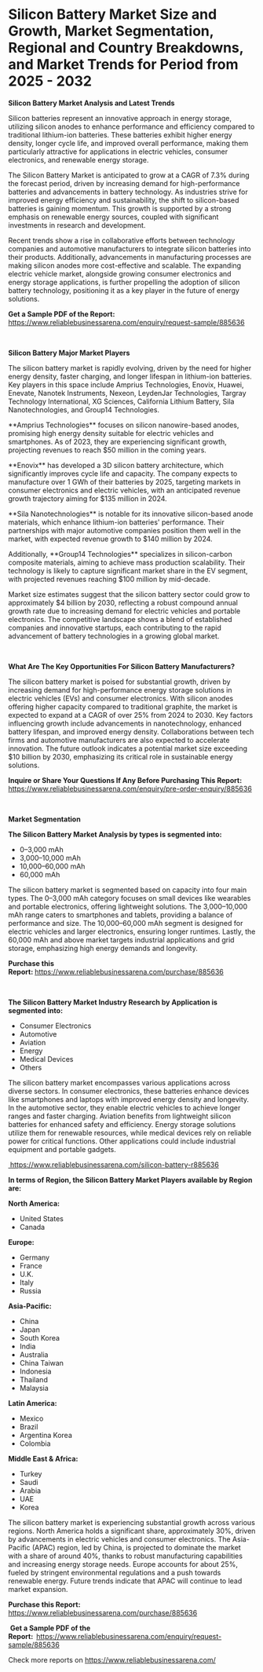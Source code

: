 <p><h1>Silicon Battery Market Size and Growth, Market Segmentation, Regional and Country Breakdowns, and Market Trends for Period from 2025 -  2032</h1></p><p><strong>Silicon Battery Market Analysis and Latest Trends</strong></p>
<p><p>Silicon batteries represent an innovative approach in energy storage, utilizing silicon anodes to enhance performance and efficiency compared to traditional lithium-ion batteries. These batteries exhibit higher energy density, longer cycle life, and improved overall performance, making them particularly attractive for applications in electric vehicles, consumer electronics, and renewable energy storage.</p><p>The Silicon Battery Market is anticipated to grow at a CAGR of 7.3% during the forecast period, driven by increasing demand for high-performance batteries and advancements in battery technology. As industries strive for improved energy efficiency and sustainability, the shift to silicon-based batteries is gaining momentum. This growth is supported by a strong emphasis on renewable energy sources, coupled with significant investments in research and development.</p><p>Recent trends show a rise in collaborative efforts between technology companies and automotive manufacturers to integrate silicon batteries into their products. Additionally, advancements in manufacturing processes are making silicon anodes more cost-effective and scalable. The expanding electric vehicle market, alongside growing consumer electronics and energy storage applications, is further propelling the adoption of silicon battery technology, positioning it as a key player in the future of energy solutions.</p></p>
<p><strong>Get a Sample PDF of the Report:&nbsp;</strong> <a href="https://www.reliablebusinessarena.com/enquiry/request-sample/885636?utm_campaign=2106&utm_medium=2&utm_source=Github&utm_content=ia&utm_term=11022025&utm_id=silicon-battery">https://www.reliablebusinessarena.com/enquiry/request-sample/885636</a></p>
<p>&nbsp;</p>
<p><strong>Silicon Battery Major Market Players</strong></p>
<p><p>The silicon battery market is rapidly evolving, driven by the need for higher energy density, faster charging, and longer lifespan in lithium-ion batteries. Key players in this space include Amprius Technologies, Enovix, Huawei, Enevate, Nanotek Instruments, Nexeon, LeydenJar Technologies, Targray Technology International, XG Sciences, California Lithium Battery, Sila Nanotechnologies, and Group14 Technologies.</p><p>**Amprius Technologies** focuses on silicon nanowire-based anodes, promising high energy density suitable for electric vehicles and smartphones. As of 2023, they are experiencing significant growth, projecting revenues to reach $50 million in the coming years.</p><p>**Enovix** has developed a 3D silicon battery architecture, which significantly improves cycle life and capacity. The company expects to manufacture over 1 GWh of their batteries by 2025, targeting markets in consumer electronics and electric vehicles, with an anticipated revenue growth trajectory aiming for $135 million in 2024.</p><p>**Sila Nanotechnologies** is notable for its innovative silicon-based anode materials, which enhance lithium-ion batteries' performance. Their partnerships with major automotive companies position them well in the market, with expected revenue growth to $140 million by 2024.</p><p>Additionally, **Group14 Technologies** specializes in silicon-carbon composite materials, aiming to achieve mass production scalability. Their technology is likely to capture significant market share in the EV segment, with projected revenues reaching $100 million by mid-decade.</p><p>Market size estimates suggest that the silicon battery sector could grow to approximately $4 billion by 2030, reflecting a robust compound annual growth rate due to increasing demand for electric vehicles and portable electronics. The competitive landscape shows a blend of established companies and innovative startups, each contributing to the rapid advancement of battery technologies in a growing global market.</p></p>
<p>&nbsp;</p>
<p><strong>What Are The Key Opportunities For Silicon Battery Manufacturers?</strong></p>
<p><p>The silicon battery market is poised for substantial growth, driven by increasing demand for high-performance energy storage solutions in electric vehicles (EVs) and consumer electronics. With silicon anodes offering higher capacity compared to traditional graphite, the market is expected to expand at a CAGR of over 25% from 2024 to 2030. Key factors influencing growth include advancements in nanotechnology, enhanced battery lifespan, and improved energy density. Collaborations between tech firms and automotive manufacturers are also expected to accelerate innovation. The future outlook indicates a potential market size exceeding $10 billion by 2030, emphasizing its critical role in sustainable energy solutions.</p></p>
<p><strong>Inquire or Share Your Questions If Any Before Purchasing This Report:</strong> <a href="https://www.reliablebusinessarena.com/enquiry/pre-order-enquiry/885636?utm_campaign=2106&utm_medium=2&utm_source=Github&utm_content=ia&utm_term=11022025&utm_id=silicon-battery">https://www.reliablebusinessarena.com/enquiry/pre-order-enquiry/885636</a></p>
<p>&nbsp;</p>
<p><strong>Market Segmentation</strong></p>
<p><strong>The Silicon Battery Market Analysis by types is segmented into:</strong></p>
<p><ul><li>0–3,000 mAh</li><li>3,000–10,000 mAh</li><li>10,000–60,000 mAh</li><li>60,000 mAh</li></ul></p>
<p><p>The silicon battery market is segmented based on capacity into four main types. The 0–3,000 mAh category focuses on small devices like wearables and portable electronics, offering lightweight solutions. The 3,000–10,000 mAh range caters to smartphones and tablets, providing a balance of performance and size. The 10,000–60,000 mAh segment is designed for electric vehicles and larger electronics, ensuring longer runtimes. Lastly, the 60,000 mAh and above market targets industrial applications and grid storage, emphasizing high energy demands and longevity.</p></p>
<p><strong>Purchase this Report:&nbsp;</strong><a href="https://www.reliablebusinessarena.com/purchase/885636?utm_campaign=2106&utm_medium=2&utm_source=Github&utm_content=ia&utm_term=11022025&utm_id=silicon-battery">https://www.reliablebusinessarena.com/purchase/885636</a></p>
<p>&nbsp;</p>
<p><strong>The Silicon Battery Market Industry Research by Application is segmented into:</strong></p>
<p><ul><li>Consumer Electronics</li><li>Automotive</li><li>Aviation</li><li>Energy</li><li>Medical Devices</li><li>Others</li></ul></p>
<p><p>The silicon battery market encompasses various applications across diverse sectors. In consumer electronics, these batteries enhance devices like smartphones and laptops with improved energy density and longevity. In the automotive sector, they enable electric vehicles to achieve longer ranges and faster charging. Aviation benefits from lightweight silicon batteries for enhanced safety and efficiency. Energy storage solutions utilize them for renewable resources, while medical devices rely on reliable power for critical functions. Other applications could include industrial equipment and portable gadgets.</p></p>
<p><a href="https://www.reliablebusinessarena.com/silicon-battery-r885636?utm_campaign=2106&utm_medium=2&utm_source=Github&utm_content=ia&utm_term=11022025&utm_id=silicon-battery">&nbsp;https://www.reliablebusinessarena.com/silicon-battery-r885636</a></p>
<p><strong>In terms of Region, the Silicon Battery Market Players available by Region are:</strong></p>
<p>
    <p> <strong> North America: </strong>
        <ul>
            <li>United States</li>
            <li>Canada</li>
        </ul>
        </p> 
    <p> <strong> Europe: </strong>
        <ul>
            <li>Germany</li>
            <li>France</li>
            <li>U.K.</li>
            <li>Italy</li>
            <li>Russia</li>
        </ul>
        </p> 
    <p> <strong> Asia-Pacific: </strong>
        <ul>
            <li>China</li>
            <li>Japan</li>
            <li>South Korea</li>
            <li>India</li>
            <li>Australia</li>
            <li>China Taiwan</li>
            <li>Indonesia</li>
            <li>Thailand</li>
            <li>Malaysia</li>
        </ul>
        </p> 
    <p> <strong> Latin America: </strong>
        <ul>
            <li>Mexico</li>
            <li>Brazil</li>
            <li>Argentina Korea</li>
            <li>Colombia</li>
        </ul>
        </p> 
    <p> <strong> Middle East & Africa: </strong>
        <ul>
            <li>Turkey</li>
            <li>Saudi</li>
            <li>Arabia</li>
            <li>UAE</li>
            <li>Korea</li>
        </ul>
    </p>
    </p>
<p><p>The silicon battery market is experiencing substantial growth across various regions. North America holds a significant share, approximately 30%, driven by advancements in electric vehicles and consumer electronics. The Asia-Pacific (APAC) region, led by China, is projected to dominate the market with a share of around 40%, thanks to robust manufacturing capabilities and increasing energy storage needs. Europe accounts for about 25%, fueled by stringent environmental regulations and a push towards renewable energy. Future trends indicate that APAC will continue to lead market expansion.</p></p>
<p><strong>Purchase this Report: </strong><a href="https://www.reliablebusinessarena.com/purchase/885636?utm_campaign=2106&utm_medium=2&utm_source=Github&utm_content=ia&utm_term=11022025&utm_id=silicon-battery">https://www.reliablebusinessarena.com/purchase/885636</a></p>
<p>&nbsp;<strong>Get a Sample PDF of the Report:&nbsp;&nbsp;</strong><a href="https://www.reliablebusinessarena.com/enquiry/request-sample/885636?utm_campaign=2106&utm_medium=2&utm_source=Github&utm_content=ia&utm_term=11022025&utm_id=silicon-battery">https://www.reliablebusinessarena.com/enquiry/request-sample/885636</a></p>
<p><strong></strong></p>
<p>Check more reports on <a href="https://www.reliablebusinessarena.com/?utm_campaign=2106&utm_medium=2&utm_source=Github&utm_content=ia&utm_term=11022025&utm_id=silicon-battery">https://www.reliablebusinessarena.com/</a></p>